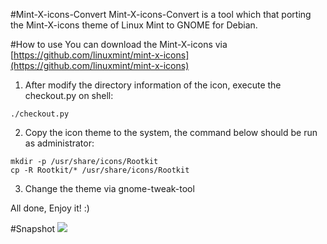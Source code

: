 #Mint-X-icons-Convert
Mint-X-icons-Convert is a tool which that porting the Mint-X-icons theme of Linux Mint to GNOME for Debian.

#How to use
You can download the Mint-X-icons via [https://github.com/linuxmint/mint-x-icons](https://github.com/linuxmint/mint-x-icons)

1) After modify the directory information of the icon, execute the checkout.py on shell:
```
./checkout.py
```

2) Copy the icon theme to the system, the command below should be run as administrator:
```
mkdir -p /usr/share/icons/Rootkit
cp -R Rootkit/* /usr/share/icons/Rootkit
```

3) Change the theme via gnome-tweak-tool

All done, Enjoy it! :)

#Snapshot
![](http://i13.tietuku.com/b10b7e4642c402a4.png)
